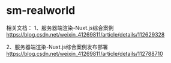 # sm-realworld

相关文档：
1、服务器端渲染-Nuxt.js综合案例  https://blog.csdn.net/weixin_41269811/article/details/112629328

2、服务器端渲染-Nuxt.js综合案例发布部署 https://blog.csdn.net/weixin_41269811/article/details/112788710
